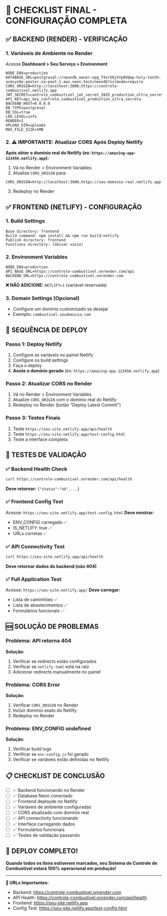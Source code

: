 # 🔧 CHECKLIST FINAL - CONFIGURAÇÃO COMPLETA

## ✅ BACKEND (RENDER) - VERIFICAÇÃO

### 1. Variáveis de Ambiente no Render
Acesse **Dashboard > Seu Serviço > Environment**

```
NODE_ENV=production
DATABASE_URL=postgresql://neondb_owner:npg_T4zrGOjhYp8V@ep-holy-tooth-acmcyz6e-pooler.sa-east-1.aws.neon.tech/neondb?sslmode=require
CORS_ORIGIN=http://localhost:3000,https://controle-combustivel.netlify.app
JWT_SECRET=controle_combustivel_jwt_secret_2025_production_ultra_secreto
API_KEY=api_key_controle_combustivel_production_ultra_secreta
BACKEND_HOST=0.0.0.0
DB_TYPE=postgresql
DB_SSL=true
LOG_LEVEL=info
RENDER=1
UPLOAD_DIR=uploads
MAX_FILE_SIZE=5MB
```

### 2. ⚠️ IMPORTANTE: Atualizar CORS Após Deploy Netlify

**Após obter o domínio real do Netlify (ex: `https://amazing-app-123456.netlify.app`):**

1. Vá no Render > Environment Variables
2. Atualize `CORS_ORIGIN` para:
```
CORS_ORIGIN=http://localhost:3000,https://seu-dominio-real.netlify.app
```
3. Redeploy no Render

## ✅ FRONTEND (NETLIFY) - CONFIGURAÇÃO

### 1. Build Settings
```
Base directory: frontend
Build command: npm install && npm run build:netlify
Publish directory: frontend
Functions directory: (deixar vazio)
```

### 2. Environment Variables
```
NODE_ENV=production
API_BASE_URL=https://controle-combustivel.onrender.com/api
BACKEND_URL=https://controle-combustivel.onrender.com
```

**❌ NÃO ADICIONE:** `NETLIFY=1` (variável reservada)

### 3. Domain Settings (Opcional)
- Configure um domínio customizado se desejar
- Exemplo: `combustivel.seudominio.com`

## 🚀 SEQUÊNCIA DE DEPLOY

### Passo 1: Deploy Netlify
1. Configure as variáveis no painel Netlify
2. Configure os build settings
3. Faça o deploy
4. **Anote o domínio gerado** (ex: `https://amazing-app-123456.netlify.app`)

### Passo 2: Atualizar CORS no Render
1. Vá no Render > Environment Variables
2. Atualize `CORS_ORIGIN` com o domínio real do Netlify
3. Redeploy no Render (botão "Deploy Latest Commit")

### Passo 3: Testes Finais
1. Teste `https://seu-site.netlify.app/api/health`
2. Teste `https://seu-site.netlify.app/test-config.html`
3. Teste a interface completa

## 🧪 TESTES DE VALIDAÇÃO

### ✅ Backend Health Check
```bash
curl https://controle-combustivel.onrender.com/api/health
```
**Deve retornar:** `{"status":"ok",...}`

### ✅ Frontend Config Test
Acesse: `https://seu-site.netlify.app/test-config.html`
**Deve mostrar:**
- ENV_CONFIG carregado ✅
- IS_NETLIFY: true ✅
- URLs corretas ✅

### ✅ API Connectivity Test
```bash
curl https://seu-site.netlify.app/api/health
```
**Deve retornar dados do backend (não 404)**

### ✅ Full Application Test
Acesse: `https://seu-site.netlify.app/`
**Deve carregar:**
- Lista de caminhões ✅
- Lista de abastecimentos ✅
- Formulários funcionais ✅

## 🆘 SOLUÇÃO DE PROBLEMAS

### Problema: API retorna 404
**Solução:**
1. Verificar se redirects estão configurados
2. Verificar se `netlify.toml` está na raiz
3. Adicionar redirects manualmente no painel

### Problema: CORS Error
**Solução:**
1. Verificar `CORS_ORIGIN` no Render
2. Incluir domínio exato do Netlify
3. Redeploy no Render

### Problema: ENV_CONFIG undefined
**Solução:**
1. Verificar build logs
2. Verificar se `env-config.js` foi gerado
3. Verificar se variáveis estão definidas no Netlify

## 📋 CHECKLIST DE CONCLUSÃO

- [ ] ✅ Backend funcionando no Render
- [ ] ✅ Database Neon conectado
- [ ] ✅ Frontend deployde no Netlify
- [ ] ✅ Variáveis de ambiente configuradas
- [ ] ✅ CORS atualizado com domínio real
- [ ] ✅ API connectivity funcionando
- [ ] ✅ Interface carregando dados
- [ ] ✅ Formulários funcionais
- [ ] ✅ Testes de validação passando

## 🎉 DEPLOY COMPLETO!

**Quando todos os itens estiverem marcados, seu Sistema de Controle de Combustível estará 100% operacional em produção!**

---

**🔗 URLs Importantes:**
- Backend: https://controle-combustivel.onrender.com
- API Health: https://controle-combustivel.onrender.com/api/health
- Frontend: https://seu-site.netlify.app
- Config Test: https://seu-site.netlify.app/test-config.html
